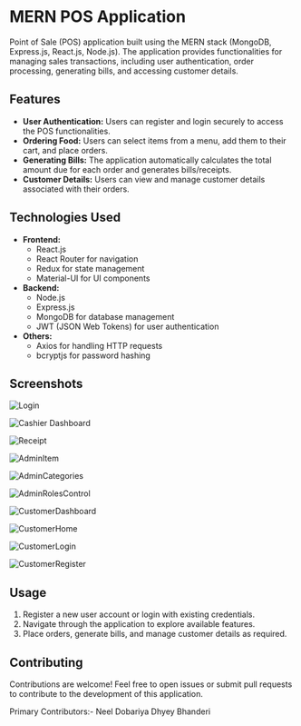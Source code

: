 # MERN POS Application

Point of Sale (POS) application built using the MERN stack (MongoDB, Express.js, React.js, Node.js). The application provides functionalities for managing sales transactions, including user authentication, order processing, generating bills, and accessing customer details.

## Features

- **User Authentication:** Users can register and login securely to access the POS functionalities.
- **Ordering Food:** Users can select items from a menu, add them to their cart, and place orders.
- **Generating Bills:** The application automatically calculates the total amount due for each order and generates bills/receipts.
- **Customer Details:** Users can view and manage customer details associated with their orders.

## Technologies Used

- **Frontend:**
  - React.js
  - React Router for navigation
  - Redux for state management
  - Material-UI for UI components
- **Backend:**
  - Node.js
  - Express.js
  - MongoDB for database management
  - JWT (JSON Web Tokens) for user authentication
- **Others:**
  - Axios for handling HTTP requests
  - bcryptjs for password hashing

## Screenshots

![Login](./document/Login.png)

![Cashier Dashboard](./document/Cashier.png)

![Receipt](./document/Reciept.png)

![AdminItem](./document/AdminItems.png)

![AdminCategories](./document/AdminCategories.png)

![AdminRolesControl](./document/AdminRolesControl.png)

![CustomerDashboard](./document//Screenshot%20from%202025-02-21%2016-13-49.png)

![CustomerHome](./document/customerhome.png)

![CustomerLogin](./document/customerlogin.png)

![CustomerRegister](./document/customerregister.png)
## Usage

1. Register a new user account or login with existing credentials.
2. Navigate through the application to explore available features.
3. Place orders, generate bills, and manage customer details as required.

## Contributing

Contributions are welcome! Feel free to open issues or submit pull requests to contribute to the development of this application.

Primary Contributors:-
Neel Dobariya
Dhyey Bhanderi
